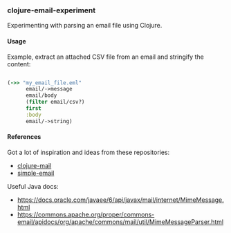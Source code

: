 ### clojure-email-experiment

Experimenting with parsing an email file using Clojure. 

#### Usage

Example, extract an attached CSV file from an email and stringify the content:

``` clojure

(->> "my_email_file.eml"
      email/->message
      email/body
      (filter email/csv?)
      first
      :body
      email/->string)
```

#### References
Got a lot of inspiration and ideas from these repositories:

* [clojure-mail](https://github.com/owainlewis/clojure-mail)
* [simple-email](https://github.com/kisom/simple-email)

Useful Java docs:
* https://docs.oracle.com/javaee/6/api/javax/mail/internet/MimeMessage.html
* https://commons.apache.org/proper/commons-email/apidocs/org/apache/commons/mail/util/MimeMessageParser.html
